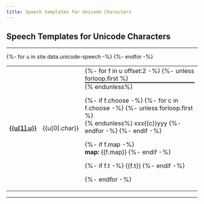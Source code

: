 ```yaml
---
title: Speech templates for Unicode Characters
---
```

<style>
tr:target >td:first-child {border-left:solid thick black}
span.cb {margin-right: 2em; white-space:nowrap}
.markdown-body table tr.row0, .markdown-body table th.row0 {background-color:#F6F8FA}
.markdown-body table tr.row1 {background-color:#FEFFFE}
a.link {font-weight:500}
a.self {color: black; font-weight:500}
hr.sp {height:.1em;padding:0;margin:0}
</style>





## Speech Templates for Unicode Characters

----



<table style="width:100%">
<tbody>
{%- for u in site.data.unicode-speech -%}
<tr id="U{{u[1].u | replace: " ", "_"}}">
<td><a class="self" href="#U{{u[1].u | replace: " ", "_"}}">{{u[1].u}}</a></td>
<td>{{u[0].char}}</td>
<td>
{%- for f in u offset:2  -%}
{%- unless forloop.first %}<hr class="sp"/>{% endunless%}

{%- if f.choose -%}
{%- for c in f.choose  -%}
{%- unless forloop.first %}<br/>{% endunless%}
xxx{{c}}yyy
{%- endfor -%}
{%- endif -%}

{%- if f.map -%}
<br/><b>map:</b> {{f.map}}
{%- endif -%}

{%- if f.t -%}
{{f.t}}
{%- endif -%}

{%- endfor -%}
</td>
</tr>
{%- endfor -%}
</tbody>
</table>
	
----
